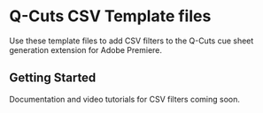 # Q-Cuts CSV Template files

Use these template files to add CSV filters to the Q-Cuts cue sheet generation extension for Adobe Premiere.

## Getting Started

Documentation and video tutorials for CSV filters coming soon.
